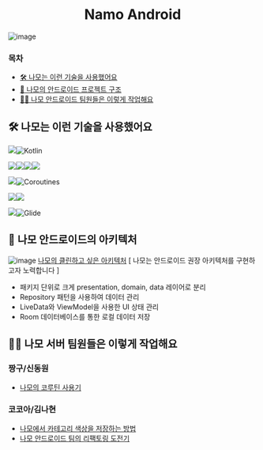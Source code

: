 <div align="center">

# Namo Android
  
</div>

![image](https://github.com/Namo-Mongmong/Server/assets/98688494/b0da1285-87f2-40ad-8c7d-9016132235d0)

### 목차
- [🛠️ 나모는 이런 기술을 사용했어요](#-나모는-이런-기술을-사용했어요)
- [🔎 나모의 안드로이드 프로젝트 구조](#-나모의-안드로이드-프로젝트-구조)
- [✍🏻 나모 안드로이드 팀원들은 이렇게 작업해요](#-나모-안드로이-팀원들은-이렇게-작업해요)


## 🛠️ 나모는 이런 기술을 사용했어요
<img src="https://img.shields.io/badge/language-555555?style=for-the-badge">![Kotlin](https://img.shields.io/badge/kotlin-%237F52FF.svg?style=for-the-badge&logo=kotlin&logoColor=white)

<img src="https://img.shields.io/badge/jetpack-555555?style=for-the-badge"><img src="https://img.shields.io/badge/hilt-4285F4?style=for-the-badge"><img src="https://img.shields.io/badge/Jetpack Navgigation-4285F4?style=for-the-badge"><img src="https://img.shields.io/badge/Room-4285F4?style=for-the-badge">

<img src="https://img.shields.io/badge/asynchronous-555555?style=for-the-badge">![Coroutines](https://img.shields.io/badge/Coroutines-%237F52FF.svg?style=for-the-badge&logo=kotlin&logoColor=white)

<img src="https://img.shields.io/badge/networking-555555?style=for-the-badge"><img src="https://img.shields.io/badge/retrofit2-111111?style=for-the-badge">

<img src="https://img.shields.io/badge/image-555555?style=for-the-badge">![Glide](https://img.shields.io/badge/glide-%2318BED4.svg?style=for-the-badge&logo=glide&logoColor=white)


## 🔎 나모 안드로이드의 아키텍처
![image](https://github.com/namo-log/Android/assets/99808693/0b03f7f0-6a0d-49f2-aecc-da708422a7c5)
[나모의 클린하고 싶은 아키텍처](https://namo-log.vercel.app/android-clean-architecture)
[ 나모는 안드로이드 권장 아키텍처를 구현하고자 노력합니다 ]
- 패키지 단위로 크게 presentation, domain, data 레이어로 분리
- Repository 패턴을 사용하여 데이터 관리
- LiveData와 ViewModel을 사용한 UI 상태 관리
- Room 데이터베이스를 통한 로컬 데이터 저장


## ✍🏻 나모 서버 팀원들은 이렇게 작업해요

### 짱구/신동원
- [나모의 코루틴 사용기](https://namo-log.vercel.app/android-coroutine)

### 코코아/김나현
- [나모에서 카테고리 색상을 저장하는 방법](https://namo-log.vercel.app/android-category-color)
- [나모 안드로이드 팀의 리팩토링 도전기](https://namo-log.vercel.app/android-refactoring-1)

